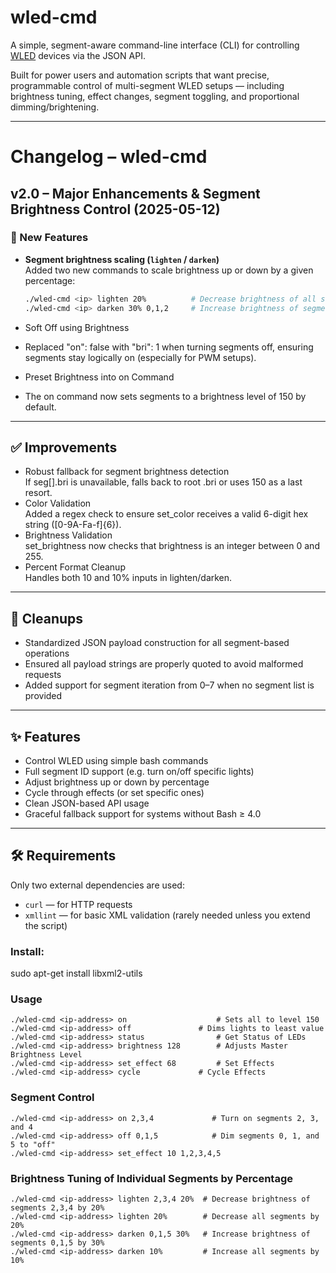 # wled-cmd

A simple, segment-aware command-line interface (CLI) for controlling [WLED](https://github.com/Aircoookie/WLED) devices via the JSON API.

Built for power users and automation scripts that want precise, programmable control of multi-segment WLED setups — including brightness tuning, effect changes, segment toggling, and proportional dimming/brightening.

---

# Changelog – wled-cmd

## v2.0 – Major Enhancements & Segment Brightness Control (2025-05-12)

### 🚀 New Features

- **Segment brightness scaling (`lighten` / `darken`)**  
  Added two new commands to scale brightness up or down by a given percentage:
  ```bash
  ./wled-cmd <ip> lighten 20%          # Decrease brightness of all segments by 20%
  ./wled-cmd <ip> darken 30% 0,1,2     # Increase brightness of segments 0,1,2 by 30%
  ```
  
- Soft Off using Brightness
- Replaced "on": false with "bri": 1 when turning segments off, ensuring segments stay logically on (especially for PWM setups).
- Preset Brightness into on Command
- The on command now sets segments to a brightness level of 150 by default.

---

## ✅ Improvements
- Robust fallback for segment brightness detection  
  If seg[].bri is unavailable, falls back to root .bri or uses 150 as a last resort.    
- Color Validation  
  Added a regex check to ensure set_color receives a valid 6-digit hex string ([0-9A-Fa-f]{6}).  
- Brightness Validation  
  set_brightness now checks that brightness is an integer between 0 and 255.  
- Percent Format Cleanup  
  Handles both 10 and 10% inputs in lighten/darken.  

---

## 🧹 Cleanups
- Standardized JSON payload construction for all segment-based operations
- Ensured all payload strings are properly quoted to avoid malformed requests
- Added support for segment iteration from 0–7 when no segment list is provided

---

## ✨ Features

- Control WLED using simple bash commands
- Full segment ID support (e.g. turn on/off specific lights)
- Adjust brightness up or down by percentage
- Cycle through effects (or set specific ones)
- Clean JSON-based API usage
- Graceful fallback support for systems without Bash ≥ 4.0

---

## 🛠 Requirements

Only two external dependencies are used:

- `curl` — for HTTP requests
- `xmllint` — for basic XML validation (rarely needed unless you extend the script)

### Install:

sudo apt-get install libxml2-utils

### Usage
```
./wled-cmd <ip-address> on                    # Sets all to level 150
./wled-cmd <ip-address> off  		      # Dims lights to least value
./wled-cmd <ip-address> status                # Get Status of LEDs
./wled-cmd <ip-address> brightness 128        # Adjusts Master Brightness Level
./wled-cmd <ip-address> set_effect 68         # Set Effects
./wled-cmd <ip-address> cycle		      # Cycle Effects
```

### Segment Control

```
./wled-cmd <ip-address> on 2,3,4             # Turn on segments 2, 3, and 4
./wled-cmd <ip-address> off 0,1,5            # Dim segments 0, 1, and 5 to "off"
./wled-cmd <ip-address> set_effect 10 1,2,3,4,5
```


### Brightness Tuning of Individual Segments by Percentage
```
./wled-cmd <ip-address> lighten 2,3,4 20%  # Decrease brightness of segments 2,3,4 by 20%
./wled-cmd <ip-address> lighten 20%        # Decrease all segments by 20%
./wled-cmd <ip-address> darken 0,1,5 30%   # Increase brightness of segments 0,1,5 by 30%
./wled-cmd <ip-address> darken 10%         # Increase all segments by 10%
```
